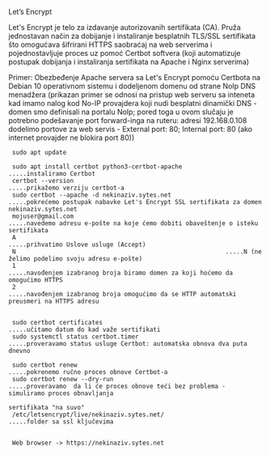 Let’s Encrypt

Let's Encrypt je telo za izdavanje autorizovanih sertifikata (CA). Pruža jednostavan način za dobijanje i instaliranje besplatnih TLS/SSL sertifikata što
omogućava šifrirani HTTPS saobraćaj na web serverima i pojednostavljuje proces uz pomoć Certbot softvera (koji automatizuje postupak dobijanja i instaliranja 
sertifikata na Apache i Nginx serverima)

Primer: Obezbeđenje Apache servera sa Let's Encrypt pomoću Certbota na Debian 10 operativnom sistemu i dodeljenom domenu od strane NoIp DNS menadžera
        (prikazan primer se odnosi na pristup web serveru sa inteneta kad imamo nalog kod No-IP provajdera koji nudi besplatni dinamički DNS - domen smo 
        definisali na portalu NoIp; pored toga u ovom slučaju je potrebno podešavanje port forward-inga na ruteru: adresi 192.168.0.108 dodelimo portove 
        za web servis - External port: 80; Internal port: 80 (ako internet provajder ne blokira port 80))

     sudo apt update
     
     sudo apt install certbot python3-certbot-apache            .....instaliramo Certbot
     certbot --version                                          .....prikažemo verziju certbot-a
     sudo certbot --apache -d nekinaziv.sytes.net               .....pokrećemo postupak nabavke Let's Encrypt SSL sertifikata za domen nekinaziv.sytes.net
     mojuser@gmail.com                                          .....navedemo adresu e-pošte na koje ćemo dobiti obaveštenje o isteku sertifikata
     A                                                          .....prihvatimo Uslove usluge (Accept) 
     N                                                          .....N (ne želimo podelimo svoju adresu e-pošte)
     1                                                          .....navođenjem izabranog broja biramo domen za koji hoćemo da omogućimo HTTPS 
     2                                                          .....navođenjem izabranog broja omogućimo da se HTTP automatski preusmeri na HTTPS adresu
     
     
     sudo certbot certificates                                  .....učitamo datum do kad važe sertifikati
     sudo systemctl status certbot.timer                        .....proveravamo status usluge Certbot: automatska obnova dva puta dnevno
     
     sudo certbot renew                                         .....pokrenemo ručno proces obnove Certbot-a 
     sudo certbot renew --dry-run                               .....proveravamo  da li će proces obnove teći bez problema - simuliramo proces obnavljanja  
                                                                     sertifikata "na suvo"
     /etc/letsencrypt/live/nekinaziv.sytes.net/                    .....folder sa ssl ključevima                                                            
                                                                

     Web browser -> https://nekinaziv.sytes.net


